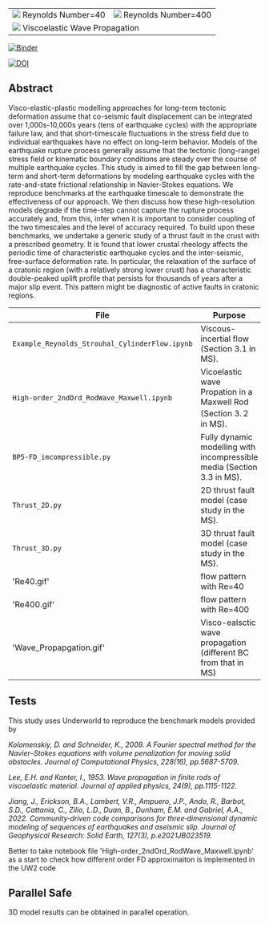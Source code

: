 <table>
 <tr>
  <td><img src='./Re40.gif'> Reynolds Number=40</td>
  <td><img src='./Re400.gif'> Reynolds Number=400</td>
 </tr>
 <tr>
  <td colspan="2"><img src='./Wave_Propagation.gif'> Viscoelastic Wave Propagation</td>
 </tr>
</table>

[![Binder](https://mybinder.org/badge_logo.svg)](https://mybinder.org/v2/gh/underworld-community/template-project/master)

[![DOI](https://zenodo.org/badge/636547421.svg)](https://zenodo.org/badge/latestdoi/636547421)

Abstract
-----
Visco-elastic-plastic modelling approaches for long-term tectonic deformation assume that co-seismic fault displacement can be integrated over 1,000s-10,000s years (tens of earthquake cycles) with the appropriate failure law, and that short-timescale fluctuations in the stress field due to individual earthquakes have no effect on long-term behavior. Models of the earthquake rupture process generally assume that the tectonic (long-range) stress field or kinematic boundary conditions are steady over the course of multiple earthquake cycles. This study is aimed to fill the gap between long-term and short-term deformations by modeling earthquake cycles with the rate-and-state frictional relationship in Navier-Stokes equations. We reproduce benchmarks at the earthquake timescale to demonstrate the effectiveness of our approach. We then discuss how these high-resolution models degrade if the time-step cannot capture the rupture process accurately and, from this, infer when it is important to consider coupling of the two timescales and the level of accuracy required. To build upon these benchmarks, we undertake a generic study of a thrust fault in the crust with a prescribed geometry. It is found that lower crustal rheology affects the periodic time of characteristic earthquake cycles and the inter-seismic, free-surface deformation rate. In particular, the relaxation of the surface of a cratonic region (with a relatively strong lower crust) has a characteristic double-peaked uplift profile that persists for thousands of years after a major slip event. This pattern might be diagnostic of active faults in cratonic regions.



File | Purpose
--- | ---
`Example_Reynolds_Strouhal_CylinderFlow.ipynb` | Viscous-incertial flow (Section 3.1 in MS). 
`High-order_2ndOrd_RodWave_Maxwell.ipynb`| Vicoelastic wave Propation in a Maxwell Rod (Section 3.２ in MS). 
`BP5-FD_imcompressible.py` | Fully dynamic modelling with incompressible media   (Section 3.3 in MS).
`Thrust_2D.py` | 2D thrust fault model (case study in the MS).
`Thrust_3D.py` | 3D thrust fault model (case study in the MS).
'Re40.gif' | flow pattern with Re=40
'Re400.gif' | flow pattern with Re=400
'Wave_Propapgation.gif' | Visco-ealsctic wave propagation (different BC from that in MS) 

Tests
-----

This study uses Underworld to reproduce the benchmark models provided by 

_Kolomenskiy, D. and Schneider, K., 2009. A Fourier spectral method for the Navier–Stokes equations with volume penalization for moving solid obstacles. Journal of Computational Physics, 228(16), pp.5687-5709._

_Lee, E.H. and Kanter, I., 1953. Wave propagation in finite rods of viscoelastic material. Journal of applied physics, 24(9), pp.1115-1122._

_Jiang, J., Erickson, B.A., Lambert, V.R., Ampuero, J.P., Ando, R., Barbot, S.D., Cattania, C., Zilio, L.D., Duan, B., Dunham, E.M. and Gabriel, A.A., 2022. Community‐driven code comparisons for three‐dimensional dynamic modeling of sequences of earthquakes and aseismic slip. Journal of Geophysical Research: Solid Earth, 127(3), p.e2021JB023519._

Better to take notebook file 'High-order_2ndOrd_RodWave_Maxwell.ipynb' as a start to check how different order FD approximaiton is implemented in the UW2 code

Parallel Safe
-------------
3D model results can be obtained in parallel operation.
